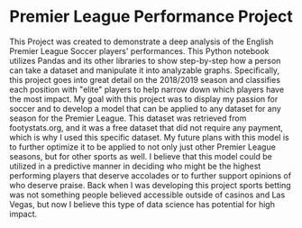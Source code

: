 # Premier League Performance Project

This Project was created to demonstrate a deep analysis of the English Premier League Soccer players' performances. 
This Python notebook utilizes Pandas and its other libraries to show step-by-step how a person can take a dataset and manipulate it into analyzable graphs.
Specifically, this project goes into great detail on the 2018/2019 season and classifies each position with "elite" players to help narrow down which players have the most impact.
My goal with this project was to display my passion for soccer and to develop a model that can be applied to any dataset for any season for the Premier League.
This dataset was retrieved from footystats.org, and it was a free dataset that did not require any payment, which is why I used this specific dataset.
My future plans with this model is to further optimize it to be applied to not only just other Premier League seasons, but for other sports as well. 
I believe that this model could be utilized in a predictive manner in deciding who might be the highest performing players that deserve accolades or to further support opinions of who deserve praise.
Back when I was developing this project sports betting was not something people believed accessible outside of casinos and Las Vegas, but now I believe this type of data science has potential for high impact.

